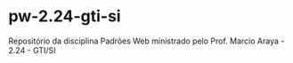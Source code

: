 # pw-2.24-gti-si
Repositório da disciplina Padrões Web ministrado pelo Prof. Marcio Araya - 2.24 - GTI/SI

